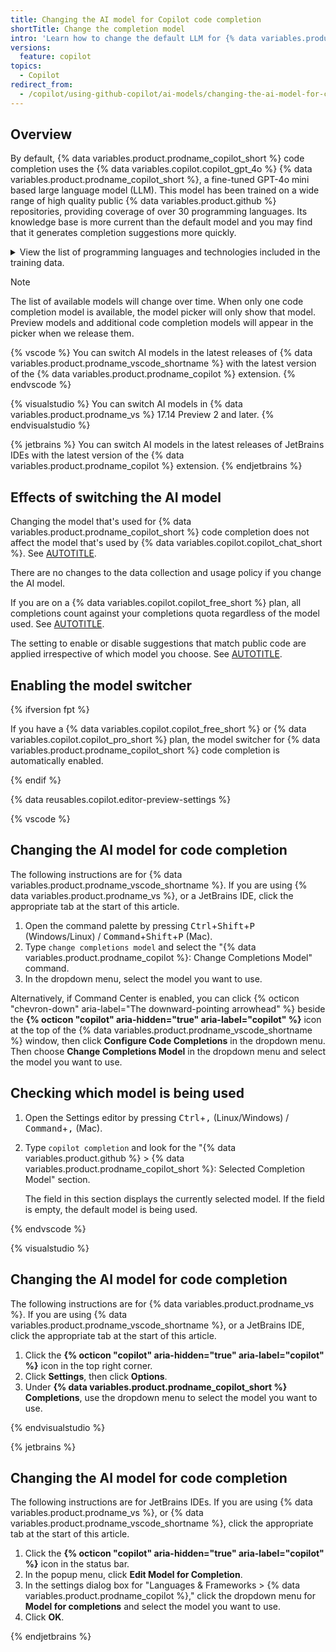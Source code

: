 ```yaml
---
title: Changing the AI model for Copilot code completion
shortTitle: Change the completion model
intro: 'Learn how to change the default LLM for {% data variables.product.prodname_copilot_short %} code completion to a different model.'
versions:
  feature: copilot
topics:
  - Copilot
redirect_from:
  - /copilot/using-github-copilot/ai-models/changing-the-ai-model-for-copilot-code-completion
---
```


## Overview

By default, {% data variables.product.prodname_copilot_short %} code completion uses the {% data variables.copilot.copilot_gpt_4o %} {% data variables.product.prodname_copilot_short %}, a fine-tuned GPT-4o mini based large language model (LLM). This model has been trained on a wide range of high quality public {% data variables.product.github %} repositories, providing coverage of over 30 programming languages. Its knowledge base is more current than the default model and you may find that it generates completion suggestions more quickly.

<details>
  <summary>View the list of programming languages and technologies included in the training data.</summary>

  * C
  * C#
  * C++
  * Clojure
  * CSS
  * Dart
  * Dockerfile
  * Elixir
  * Emacs Lisp
  * Go
  * Haskell
  * HTML
  * Java
  * JavaScript
  * Julia
  * Jupyter Notebook
  * Kotlin
  * Lua
  * MATLAB
  * Objective-C
  * Perl
  * PHP
  * PowerShell
  * Python
  * R
  * Ruby
  * Rust
  * Scala
  * Shell
  * Swift
  * TeX
  * TypeScript
  * Vue

</details>

> [!NOTE]
> The list of available models will change over time. When only one code completion model is available, the model picker will only show that model. Preview models and additional code completion models will appear in the picker when we release them.

{% vscode %} You can switch AI models in the latest releases of {% data variables.product.prodname_vscode_shortname %} with the latest version of the {% data variables.product.prodname_copilot %} extension. {% endvscode %}

{% visualstudio %} You can switch AI models in {% data variables.product.prodname_vs %} 17.14 Preview 2 and later. {% endvisualstudio %}

{% jetbrains %} You can switch AI models in the latest releases of JetBrains IDEs with the latest version of the {% data variables.product.prodname_copilot %} extension. {% endjetbrains %}

## Effects of switching the AI model

Changing the model that's used for {% data variables.product.prodname_copilot_short %} code completion does not affect the model that's used by {% data variables.copilot.copilot_chat_short %}. See [AUTOTITLE](/copilot/using-github-copilot/ai-models/changing-the-ai-model-for-copilot-chat).

There are no changes to the data collection and usage policy if you change the AI model.

If you are on a {% data variables.copilot.copilot_free_short %} plan, all completions count against your completions quota regardless of the model used. See [AUTOTITLE](/copilot/about-github-copilot/subscription-plans-for-github-copilot#comparing-copilot-subscriptions).

The setting to enable or disable suggestions that match public code are applied irrespective of which model you choose. See [AUTOTITLE](/enterprise-cloud@latest/copilot/using-github-copilot/finding-public-code-that-matches-github-copilot-suggestions).

## Enabling the model switcher

{% ifversion fpt %}

If you have a {% data variables.copilot.copilot_free_short %} or {% data variables.copilot.copilot_pro_short %} plan, the model switcher for {% data variables.product.prodname_copilot_short %} code completion is automatically enabled.

{% endif %}

{% data reusables.copilot.editor-preview-settings %}

{% vscode %}

## Changing the AI model for code completion

The following instructions are for {% data variables.product.prodname_vscode_shortname %}. If you are using {% data variables.product.prodname_vs %}, or a JetBrains IDE, click the appropriate tab at the start of this article.

1. Open the command palette by pressing <kbd>Ctrl</kbd>+<kbd>Shift</kbd>+<kbd>P</kbd> (Windows/Linux) / <kbd>Command</kbd>+<kbd>Shift</kbd>+<kbd>P</kbd> (Mac).
1. Type `change completions model` and select the "{% data variables.product.prodname_copilot %}: Change Completions Model" command.
1. In the dropdown menu, select the model you want to use.

Alternatively, if Command Center is enabled, you can click {% octicon "chevron-down" aria-label="The downward-pointing arrowhead" %} beside the **{% octicon "copilot" aria-hidden="true" aria-label="copilot" %}** icon at the top of the {% data variables.product.prodname_vscode_shortname %} window, then click **Configure Code Completions** in the dropdown menu. Then choose **Change Completions Model** in the dropdown menu and select the model you want to use.

## Checking which model is being used

1. Open the Settings editor by pressing <kbd>Ctrl</kbd>+<kbd>,</kbd> (Linux/Windows) / <kbd>Command</kbd>+<kbd>,</kbd> (Mac).
1. Type `copilot completion` and look for the "{% data variables.product.github %} > {% data variables.product.prodname_copilot_short %}: Selected Completion Model" section.

   The field in this section displays the currently selected model. If the field is empty, the default model is being used.

{% endvscode %}

{% visualstudio %}

## Changing the AI model for code completion

The following instructions are for {% data variables.product.prodname_vs %}. If you are using {% data variables.product.prodname_vscode_shortname %}, or a JetBrains IDE, click the appropriate tab at the start of this article.

1. Click the **{% octicon "copilot" aria-hidden="true" aria-label="copilot" %}** icon in the top right corner.
1. Click **Settings**, then click **Options**.
1. Under **{% data variables.product.prodname_copilot_short %} Completions**, use the dropdown menu to select the model you want to use.

{% endvisualstudio %}

{% jetbrains %}

## Changing the AI model for code completion

The following instructions are for JetBrains IDEs. If you are using {% data variables.product.prodname_vs %}, or {% data variables.product.prodname_vscode_shortname %}, click the appropriate tab at the start of this article.

1. Click the **{% octicon "copilot" aria-hidden="true" aria-label="copilot" %}** icon in the status bar.
1. In the popup menu, click **Edit Model for Completion**.
1. In the settings dialog box for "Languages & Frameworks > {% data variables.product.prodname_copilot %}," click the dropdown menu for **Model for completions** and select the model you want to use.
1. Click **OK**.

{% endjetbrains %}
